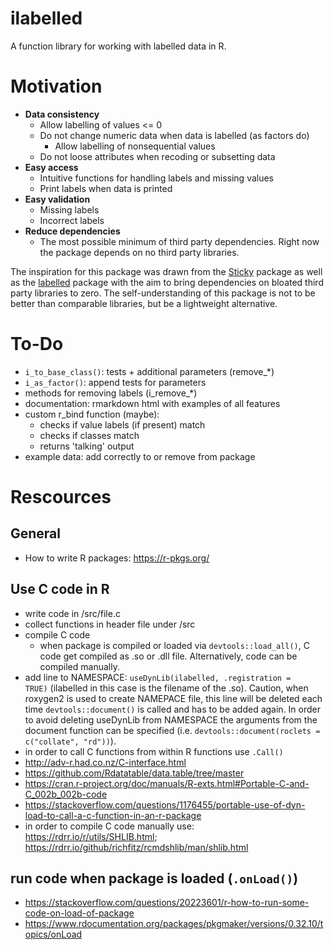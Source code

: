
# ilabelled

A function library for working with labelled data in R.

# Motivation

  - <b>Data consistency</b> 
    - Allow labelling of values <= 0
    - Do not change numeric data when data is labelled (as factors do) 
      - Allow labelling of nonsequential values
    - Do not loose attributes when recoding or subsetting data
  - <b>Easy access</b> 
    - Intuitive functions for handling labels and missing values 
    - Print labels when data is printed 
  - <b>Easy validation</b> 
    - Missing labels 
    - Incorrect labels 
  - <b>Reduce dependencies</b> 
    - The most possible minimum of third party dependencies. Right now the package depends on no third party libraries.

The inspiration for this package was drawn from the [Sticky](https://github.com/cran/sticky) package as well as the [labelled](https://github.com/larmarange/labelled) package with the aim to bring dependencies on bloated third party libraries to zero. The self-understanding of this package is not to be better than comparable libraries, but be a lightweight alternative.

# To-Do
  
  - <code>i_to_base_class()</code>: tests + additional parameters (remove_*)
  - <code>i_as_factor()</code>: append tests for parameters
  - methods for removing labels (i_remove_*)
  - documentation: rmarkdown html with examples of all features
  - custom r_bind function (maybe):
    - checks if value labels (if present) match
    - checks if classes match
    - returns 'talking' output
  - example data: add correctly to or remove from package
  
# Rescources

## General

  - How to write R packages: https://r-pkgs.org/

## Use C code in R

  - write code in /src/file.c
  - collect functions in header file under /src
  - compile C code
    - when package is compiled or loaded via <code>devtools::load_all()</code>, C code get compiled as .so or .dll file. Alternatively, code can be compiled manually.
  - add line to NAMESPACE: <code>useDynLib(ilabelled, .registration = TRUE)</code> (ilabelled in this case is the filename of the .so). Caution, when roxygen2 is used to create NAMEPACE file, this line will be deleted each time <code>devtools::document()</code> is called and has to be added again. In order to avoid deleting useDynLib from NAMESPACE the arguments from the document function can be specified (i.e. <code>devtools::document(roclets = c("collate", "rd"))</code>).
  - in order to call C functions from within R functions use <code>.Call()</code>
  - http://adv-r.had.co.nz/C-interface.html
  - https://github.com/Rdatatable/data.table/tree/master
  - https://cran.r-project.org/doc/manuals/R-exts.html#Portable-C-and-C_002b_002b-code
  - https://stackoverflow.com/questions/1176455/portable-use-of-dyn-load-to-call-a-c-function-in-an-r-package
  - in order to compile C code manually use: https://rdrr.io/r/utils/SHLIB.html; https://rdrr.io/github/richfitz/rcmdshlib/man/shlib.html

## run code when package is loaded (<code>.onLoad()</code>)

  - https://stackoverflow.com/questions/20223601/r-how-to-run-some-code-on-load-of-package
  - https://www.rdocumentation.org/packages/pkgmaker/versions/0.32.10/topics/onLoad
